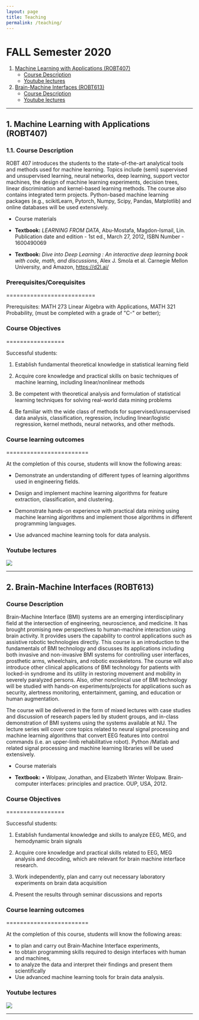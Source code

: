 ```yaml
---
layout: page
title: Teaching
permalink: /teaching/
---
```


# FALL Semester 2020 

<!-- vscode-markdown-toc -->
1. [Machine Learning with Applications (ROBT407)](#MachineLearningwithApplicationsROBT407)
	* [Course Description](#CourseDescription)
	* [Youtube lectures](#Youtubelectures)
2. [Brain-Machine Interfaces (ROBT613)](#Brain-MachineInterfacesROBT613)
	* [Course Description](#CourseDescription-1)
	* [Youtube lectures](#Youtubelectures-1)

<!-- vscode-markdown-toc-config
	numbering=true
	autoSave=true
	/vscode-markdown-toc-config -->
<!-- /vscode-markdown-toc -->

---

##  1. <a name='MachineLearningwithApplicationsROBT407'></a>Machine Learning with Applications (ROBT407)
###  1.1. <a name='CourseDescription'></a>Course Description

ROBT 407 introduces the students to the state-of-the-art analytical tools and methods used for machine learning. Topics include (semi) supervised and unsupervised learning, neural networks, deep learning, support vector machines, the design of machine learning experiments, decision trees, linear discrimination and kernel-based learning methods. The course also contains integrated term projects. Python-based machine learning packages (e.g., scikitLearn, Pytorch, Numpy, Scipy, Pandas, Matplotlib) and online databases will be used extensively.
 
-   Course materials  

-   **Textbook:** *LEARNING FROM DATA*, Abu-Mostafa, Magdon-Ismail, Lin.
    Publication date and edition - 1st ed., March 27, 2012, ISBN
    Number - 1600490069

-   **Textbook:** *Dive into Deep Learning : An interactive deep
    learning book with code, math, and discussions*, Alex J. Smola et
    al. Carnegie Mellon University, and Amazon, https://d2l.ai/

### Prerequisites/Corequisites
==========================

Prerequisites: MATH 273 Linear Algebra with Applications, MATH 321
Probability, (must be completed with a grade of "C-" or better);

### Course Objectives
=================

Successful students:

1.  Establish fundamental theoretical knowledge in statistical learning
    field

2.  Acquire core knowledge and practical skills on basic techniques of
    machine learning, including linear/nonlinear methods

3.  Be competent with theoretical analysis and formulation of
    statistical learning techniques for solving real-world data mining
    problems

4.  Be familiar with the wide class of methods for
    supervised/unsupervised data analysis, classification, regression,
    including linear/logistic regression, kernel methods, neural
    networks, and other methods.

### Course learning outcomes
========================

At the completion of this course, students will know the following
areas:

-   Demonstrate an understanding of different types of learning
    algorithms used in engineering fields.

-   Design and implement machine learning algorithms for feature
    extraction, classification, and clustering.

-   Demonstrate hands-on experience with practical data mining using
    machine learning algorithms and implement those algorithms in
    different programming languages.

-   Use advanced machine learning tools for data analysis.

### <a name='Youtubelectures'></a>Youtube lectures 
[![](http://img.youtube.com/vi/p04Dby32a7U/0.jpg)](http://www.youtube.com/watch?v=p04Dby32a7U)



--- 
##  2. <a name='Brain-MachineInterfacesROBT613'></a>Brain-Machine Interfaces (ROBT613)
###  <a name='CourseDescription-1'></a>Course Description

Brain-Machine Interface (BMI) systems are an emerging interdisciplinary field at the intersection of engineering, neuroscience, and medicine. It has brought promising new perspectives to human-machine interaction using brain activity. It provides users the capability to control applications such as assistive robotic technologies directly.  This course is an introduction to the fundamentals of BMI technology and discusses its applications including both invasive and non-invasive BMI systems for controlling user interfaces, prosthetic arms, wheelchairs, and robotic exoskeletons.  The course will also introduce other clinical applications of BMI technology for patients with locked-in syndrome and its utility in restoring movement and mobility in severely paralyzed persons.  Also, other nonclinical use of BMI technology will be studied with hands-on experiments/projects for applications such as security, alertness monitoring, entertainment, gaming, and education or human augmentation. 

The course will be delivered in the form of mixed lectures with case studies and discussion of research papers led by student groups, and in-class demonstration of BMI systems using the systems available at NU. The lecture series will cover core topics related to neural signal processing and machine learning algorithms that convert EEG features into control commands (i.e. an upper-limb rehabilitative robot).  Python /Matlab and related signal processing and machine learning libraries will be used extensively.


-   Course materials  

-   **Textbook:** •	Wolpaw, Jonathan, and Elizabeth Winter Wolpaw. Brain-computer interfaces: principles and practice.
                    OUP, USA, 2012.
 

 
### Course Objectives
=================

Successful students:

1.  Establish fundamental knowledge and skills to analyze EEG, MEG, and hemodynamic brain signals   

2.  Acquire core knowledge and practical skills related to EEG, MEG analysis and decoding,
    which are relevant for brain machine interface research. 

3.  Work independently, plan and carry out necessary laboratory experiments on brain data acquisition 

4.  Present the results through seminar discussions and reports


### Course learning outcomes
========================

At the completion of this course, students will know the following
areas:

-	to plan and carry out Brain-Machine Interface experiments,
-	to obtain programming skills required to design interfaces with human and machines,
-	to analyze the data and interpret their findings and present them scientifically
-   Use advanced machine learning tools for brain data analysis.


### <a name='Youtubelectures-1'></a>Youtube lectures 
[![](http://img.youtube.com/vi/th4-hAOTETk/0.jpg)](http://www.youtube.com/watch?v=th4-hAOTETk)

--- 